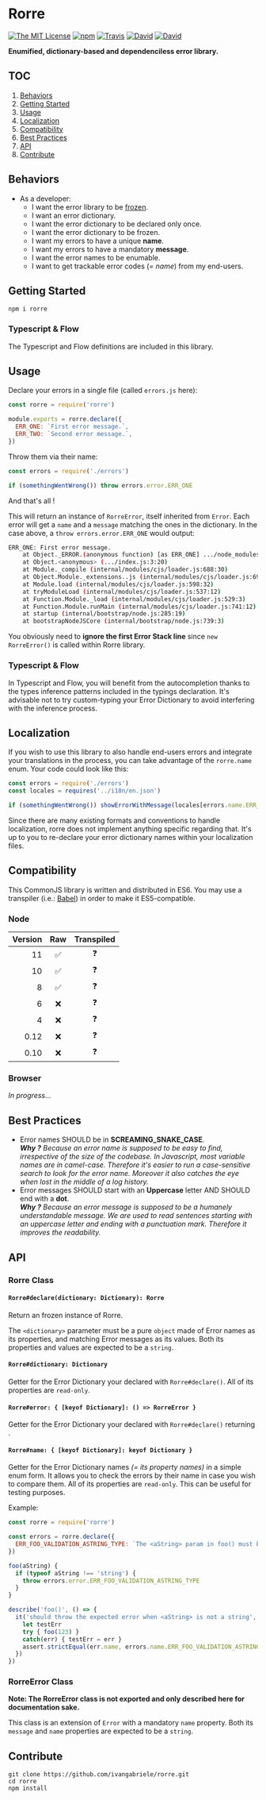 # Rorre

[![The MIT License](https://img.shields.io/badge/license-MIT-orange.svg?style=flat-square)](http://opensource.org/licenses/MIT)
[![npm](https://img.shields.io/npm/v/rorre.svg?style=flat-square)](https://www.npmjs.com/package/rorre)
[![Travis](https://img.shields.io/travis/ivangabriele/rorre.svg?style=flat-square)](https://travis-ci.org/ivangabriele/rorre)
[![David](https://img.shields.io/david/ivangabriele/rorre.svg?style=flat-square)](https://david-dm.org/ivangabriele/rorre?type=dev)
[![David](https://img.shields.io/david/dev/ivangabriele/rorre.svg?style=flat-square)](https://david-dm.org/ivangabriele/rorre?type=dev)

**Enumified, dictionary-based and dependenciless error library.**

## TOC

1. [Behaviors](#behaviors)
1. [Getting Started](#getting-started)
1. [Usage](#usage)
1. [Localization](#localization)
1. [Compatibility](#compatibility)
1. [Best Practices](#best-practices)
1. [API](#usage)
1. [Contribute](#contribute)

## Behaviors

- As a developer:
  - I want the error library to be [frozen](https://developer.mozilla.org/en-US/docs/Web/JavaScript/Reference/Global_Objects/Object/freeze).
  - I want an error dictionary.
  - I want the error dictionary to be declared only once.
  - I want the error dictionary to be frozen.
  - I want my errors to have a unique **name**.
  - I want my errors to have a mandatory **message**.
  - I want the error names to be enumable.
  - I want to get trackable error codes (_= name_) from my end-users.

## Getting Started

```
npm i rorre
```

### Typescript & Flow

The Typescript and Flow definitions are included in this library.

## Usage

Declare your errors in a single file (called `errors.js` here):

```js
const rorre = require('rorre')

module.exports = rorre.declare({
  ERR_ONE: `First error message.`,
  ERR_TWO: `Second error message.`,
})
```

Throw them via their name:

```js
const errors = require('./errors')

if (somethingWentWrong()) throw errors.error.ERR_ONE
```

And that's all !

This will return an instance of `RorreError`, itself inherited from `Error`. Each error will get a `name` and a `message` matching the ones in the dictionary. In the case above, a `throw errors.error.ERR_ONE` would output:

```bash
ERR_ONE: First error message.
    at Object._ERROR.(anonymous function) [as ERR_ONE] .../node_modules/rorre/rorre.js:105:28)
    at Object.<anonymous> (.../index.js:3:20)
    at Module._compile (internal/modules/cjs/loader.js:688:30)
    at Object.Module._extensions..js (internal/modules/cjs/loader.js:699:10)
    at Module.load (internal/modules/cjs/loader.js:598:32)
    at tryModuleLoad (internal/modules/cjs/loader.js:537:12)
    at Function.Module._load (internal/modules/cjs/loader.js:529:3)
    at Function.Module.runMain (internal/modules/cjs/loader.js:741:12)
    at startup (internal/bootstrap/node.js:285:19)
    at bootstrapNodeJSCore (internal/bootstrap/node.js:739:3)
```

You obviously need to **ignore the first Error Stack line** since `new RorreError()` is called within Rorre library.

### Typescript & Flow

In Typescript and Flow, you will benefit from the autocompletion thanks to the types inference patterns included in the typings declaration. It's advisable not to try custom-typing your Error Dictionary to avoid interfering with the inference process.

## Localization

If you wish to use this library to also handle end-users errors and integrate your translations in the process, you can take advantage of the `rorre.name` enum. Your code could look like this:

```js
const errors = require('./errors')
const locales = requires('../i18n/en.json')

if (somethingWentWrong()) showErrorWithMessage(locales[errors.name.ERR_ONE])
```

Since there are many existing formats and conventions to handle localization, rorre does not implement anything specific regarding that. It's up to you to re-declare your error dictionary names within your localization files.

## Compatibility

This CommonJS library is written and distributed in ES6. You may use a transpiler (i.e.: [Babel](https://babeljs.io/)) in order to make it ES5-compatible.

### Node

| Version |          Raw         |  Transpiled  |
| ------: | :------------------: | :-----------: |
|      11 | :white_check_mark: | :question: |
|      10 | :white_check_mark: | :question: |
|       8 | :white_check_mark: | :question: |
|       6 |        :x:         | :question: |
|       4 |        :x:         | :question: |
|    0.12 |        :x:         | :question: |
|    0.10 |        :x:         | :question: |

### Browser

_In progress..._

## Best Practices

- Error names SHOULD be in **SCREAMING_SNAKE_CASE**.<br>
  _**Why ?** Because an error name is supposed to be easy to find, irrespective of the size of the codebase. In Javascript, most variable names are in camel-case. Therefore it's easier to run a case-sensitive search to look for the error name. Moreover it also catches the eye when lost in the middle of a log history._
- Error messages SHOULD start with an **Uppercase** letter AND SHOULD end with a **dot**.<br>
  _**Why ?** Because an error message is supposed to be a humanely understandable message. We are used to read sentences starting with an uppercase letter and ending with a punctuation mark. Therefore it improves the readability._

## API

### Rorre Class

#### `Rorre#declare(dictionary: Dictionary): Rorre`

Return an frozen instance of Rorre.

The `<dictionary>` parameter must be a pure `object` made of Error names as its properties, and matching Error messages as its values. Both its properties and values are expected to be a `string`.

#### `Rorre#dictionary: Dictionary`

Getter for the Error Dictionary your declared with `Rorre#declare()`. All of its properties are `read-only`.

#### `Rorre#error: { [keyof Dictionary]: () => RorreError }`

Getter for the Error Dictionary your declared with `Rorre#declare()` returning .

#### `Rorre#name: { [keyof Dictionary]: keyof Dictionary }`

Getter for the Error Dictionary names _(= its property names)_ in a simple enum form. It allows you to check the errors by their name in case you wish to compare them. All of its properties are `read-only`. This can be useful for testing purposes.

Example:

```js
const rorre = require('rorre')

const errors = rorre.declare({
  ERR_FOO_VALIDATION_ASTRING_TYPE: `The <aString> param in foo() must be a string.`,
})

foo(aString) {
  if (typeof aString !== 'string') {
    throw errors.error.ERR_FOO_VALIDATION_ASTRING_TYPE
  }
}

describe('foo()', () => {
  it('should throw the expected error when <aString> is not a string', () => {
    let testErr
    try { foo(123) }
    catch(err) { testErr = err }
    assert.strictEqual(err.name, errors.name.ERR_FOO_VALIDATION_ASTRING_TYPE))
  })
})
```

### RorreError Class

**Note: The RorreError class is not exported and only described here for documentation sake.**

This class is an extension of `Error` with a mandatory `name` property. Both its `message` and `name` properties are expected to be a `string`.

## Contribute

```
git clone https://github.com/ivangabriele/rorre.git
cd rorre
npm install
```

